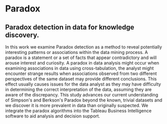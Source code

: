 # Paradox
## Paradox detection in data for knowledge discovery.

In this work we examine Paradox detection as a method to reveal potentially interesting patterns or associations within the data mining process. A paradox is a statement or a set of facts that appear contradictory and will arouse interest and curiosity. A paradox in data analysis might occur when examining associations in data using cross-tabulation, the analyst might encounter strange results when associations observed from two different perspectives of the same dataset may provide different conclusions. This effect usually causes issues for the data analyst as they may have difficulty in determining the correct interpretation of the data, assuming they are aware of the discrepancy. This study advances our current understanding of Simpson's and Berkson's Paradox beyond the known, trivial datasets and we discover it is more prevalent in data than originally suspected. We integrate the paradox algorithms into the Tableau Business Intelligence software to aid analysis and decision support.
